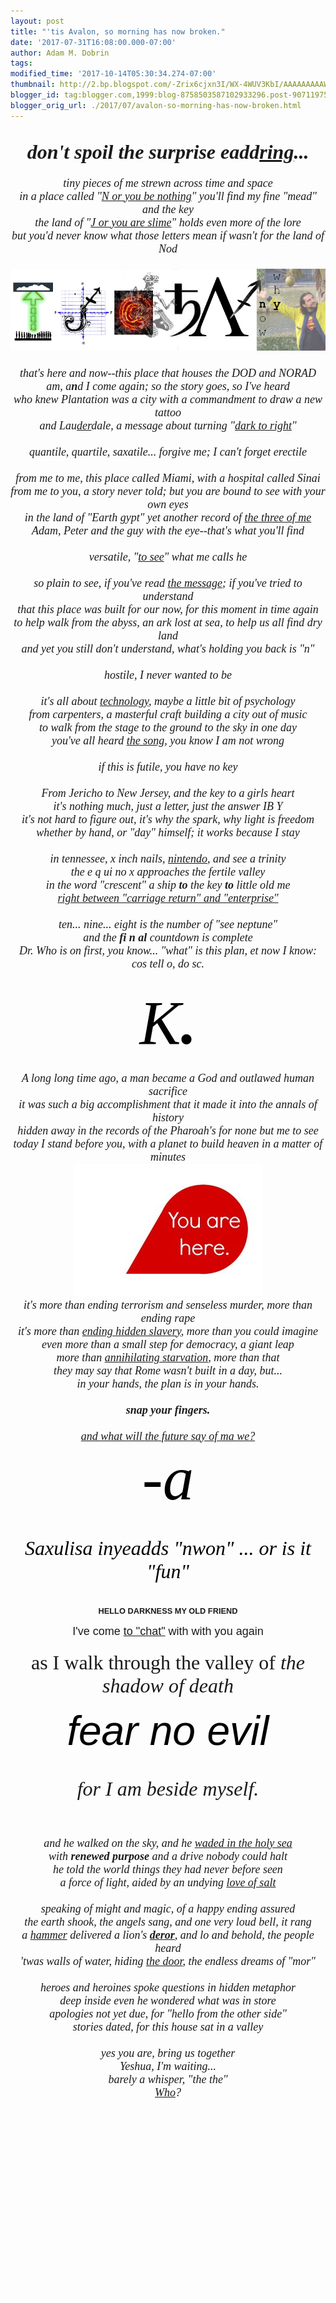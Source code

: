 ```yaml
---
layout: post
title: "'tis Avalon, so morning has now broken."
date: '2017-07-31T16:08:00.000-07:00'
author: Adam M. Dobrin
tags: 
modified_time: '2017-10-14T05:30:34.274-07:00'
thumbnail: http://2.bp.blogspot.com/-Zrix6cjxn3I/WX-4WUV3KbI/AAAAAAAAAWc/E0ImrtGiElUpBpoOnpnk_ZLCocSgkdFLgCK4BGAYYCw/s72-c/You-Are-Here-300x211-789189.jpg
blogger_id: tag:blogger.com,1999:blog-8758503587102933296.post-9071197541764196131
blogger_orig_url: ./2017/07/avalon-so-morning-has-now-broken.html
---
```


<div dir="ltr"><div class="gmail_quote"><div dir="ltr"><div class="gmail_quote"><br /><div dir="ltr"><div class="gmail_quote"><div dir="ltr"><div class="gmail_quote"><div dir="ltr"><div class="gmail_quote"><div dir="ltr"><span class="m_-4340969941479451687gmail-"><div style="text-align:center"><div><i style='font-family:"times new roman",serif'><b><font size="6">don&#39;t spoil the surprise eadd<u>ring</u>...</font></b></i></div><div><i style='font-family:"times new roman",serif;font-size:large'><br /></i></div><div><i style='font-family:"times new roman",serif;font-size:large'>tiny pieces of me strewn across time and space</i><br /></div></div><div style="text-align:center"><font size="4" face="times new roman, serif"><i>in a place called &quot;<a href="./2017-07-16-welcome-to-land-of-bjorg-that-means.html" target="_blank">N or you be nothing</a>&quot; you&#39;ll find my fine &quot;mead&quot; and the key<br /></i></font></div><div style="text-align:center"><font size="4" face="times new roman, serif"><i>the land of &quot;<a href="http://nasdaq.reallyhim.com/
" target="_blank">J or you are slime</a>&quot; holds even more of the lore</i></font></div><div style="text-align:center"><font size="4" face="times new roman, serif"><i>but you&#39;d never know what those letters mean if wasn&#39;t for the land of Nod</i></font></div><div style="text-align:center"><font size="4" face="times new roman, serif"><i><br /></i></font></div><div style="text-align:center"><font size="4" face="times new roman, serif"><i><img src="reqs/i.imgur.com/JRHZxmZ.png" width="533" height="131" style="margin-right:0px" /><br /></i></font></div><div style="text-align:center"><font size="4" face="times new roman, serif"><i><br /></i></font></div><div style="text-align:center"><font size="4" face="times new roman, serif"><i>that&#39;s here and now--this place that houses the DOD and NORAD</i></font></div><div style="text-align:center"><font size="4" face="times new roman, serif"><i>am, a<b>n</b>d I come again; so the story goes, so I&#39;ve heard</i></font></div><div style="text-align:center"><font size="4" face="times new roman, serif"><i>who knew Plantation was a city with a commandment to draw a new tattoo</i></font></div><div style="text-align:center"><font size="4" face="times new roman, serif"><i>and Lau<a href="https://www.youtube.com/watch?v=L-JQ1q-13Ek&amp;list=PLgYKDBgxsoMP7J-mJf6q0ViQgONbeCxOR&amp;index=1" target="_blank">der</a>dale, a message about turning &quot;<a href="https://www.youtube.com/watch?v=L-JQ1q-13Ek&amp;list=PLgYKDBgxsoMP7J-mJf6q0ViQgONbeCxOR&amp;index=1" target="_blank">dark to right</a>&quot;</i></font></div><div style="text-align:center"><font size="4" face="times new roman, serif"><i><br /></i></font></div><div style="text-align:center"><font size="4" face="times new roman, serif"><i>quantile, quartile, saxatile... forgive me; I can&#39;t forget erectile</i></font></div><div style="text-align:center"><font size="4" face="times new roman, serif"><i><br /></i></font></div><div style="text-align:center"><font size="4" face="times new roman, serif"><i>from me to me, this place called Miami, with a hospital called Sinai</i></font></div><div style="text-align:center"><font size="4" face="times new roman, serif"><i>from me to you, a story never told; but you are bound to see with your own eyes</i></font></div><div style="text-align:center"><font size="4" face="times new roman, serif"><i>in the land of &quot;Earth gypt&quot; yet another record of <a href="./2017-07-07-nightmare-on-elm-street.html" target="_blank">the three of me</a></i></font></div><div style="text-align:center"><font size="4" face="times new roman, serif"><i>Adam, Peter and the guy with the eye--that&#39;s what you&#39;ll find</i></font></div><div style="text-align:center"><font size="4" face="times new roman, serif"><i><br /></i></font></div><div style="text-align:center"><font size="4" face="times new roman, serif"><i>versatile, &quot;<a href="./2017-06-09-verily-i-say-unto-you-ver-means-to-see.html" target="_blank">to see</a>&quot; what me calls he</i></font></div><div style="text-align:center"><font size="4" face="times new roman, serif"><i><br /></i></font></div><div style="text-align:center"><font size="4" face="times new roman, serif"><i>so plain to see, if you&#39;ve read <a href="./GATE.html" target="_blank">the message</a>; if you&#39;ve tried to understand</i></font></div><div style="text-align:center"><font size="4" face="times new roman, serif"><i>that this place was built for our now, for this moment in time again</i></font></div></span><div style="text-align:center"><font size="4" face="times new roman, serif"><i>to help walk from the abyss, an ark lost at sea, to help us all find dry land</i></font></div><span class="m_-4340969941479451687gmail-"><div style="text-align:center"><font size="4" face="times new roman, serif"><i>and yet you still don&#39;t understand, what&#39;s holding you back is &quot;n&quot;</i></font></div><div style="text-align:center"><font size="4" face="times new roman, serif"><i><br /></i></font></div><div style="text-align:center"><font size="4" face="times new roman, serif"><i>hostile, I never wanted to be</i></font></div><div style="text-align:center"><font size="4" face="times new roman, serif"><i><br /></i></font></div><div style="text-align:center"><font size="4" face="times new roman, serif"><i>it&#39;s all about <a href="https://fromthemachine.org/ERANDSON.html" target="_blank">technology</a>, maybe a little bit of psychology</i></font></div><div style="text-align:center"><font size="4" face="times new roman, serif"><i>from carpenters, a masterful craft building a city out of music</i></font></div><div style="text-align:center"><font size="4" face="times new roman, serif"><i>to walk from the stage to the ground to the sky in one day</i></font></div><div style="text-align:center"><font size="4" face="times new roman, serif"><i>you&#39;ve all heard <a href="https://www.youtube.com/watch?v=K1b8AhIsSYQ" target="_blank">the song</a>, you know I am not wrong<br /></i></font></div><div style="text-align:center"><font size="4" face="times new roman, serif"><i><br /></i></font></div><div style="text-align:center"><font size="4" face="times new roman, serif"><i>if this is futile, you have no key</i></font></div><div style="text-align:center"><font size="4" face="times new roman, serif"><i><br /></i></font></div><div style="text-align:center"><font size="4" face="times new roman, serif"><i>From Jericho to New Jersey, and the key to a girls heart</i></font></div><div style="text-align:center"><font size="4" face="times new roman, serif"><i>it&#39;s nothing much, just a letter, just the answer IB Y</i></font></div><div style="text-align:center"><font face="times new roman, serif" size="4"><i>it&#39;s not hard to figure out, it&#39;s why the spark, why light is freedom</i></font></div><div style="text-align:center"><font face="times new roman, serif" size="4"><i>whether by hand, or &quot;day&quot; himself; it works because I stay</i></font></div><div style="text-align:center"><font face="times new roman, serif" size="4"><i><br /></i></font></div><div style="text-align:center"><font face="times new roman, serif" size="4"><i>in tennessee, x inch nails, <a href="https://fromthemachine.org/SIGENES.html" target="_blank">nintendo</a>, and see a trinity</i></font></div><div style="text-align:center"><font face="times new roman, serif" size="4"><i>the e q ui no x approaches the fertile valley</i></font></div><div style="text-align:center"><font face="times new roman, serif" size="4"><i>in the word &quot;crescent&quot; a ship <b>to</b> the key <b>to</b> little old me</i></font></div><div style="text-align:center"><font face="times new roman, serif" size="4"><i><a href="https://fromthemachine.org/HASHEMB.html" target="_blank">right between &quot;carriage return&quot; and &quot;enterprise&quot;</a></i></font></div><div style="text-align:center"><font face="times new roman, serif" size="4"><i><br /></i></font></div><div style="text-align:center"><font face="times new roman, serif" size="4"><i>ten... nine... eight is the number of &quot;see neptune&quot;</i></font></div></span><div style="text-align:center"><font face="times new roman, serif" size="4"><i>and the <b>fi n al</b> countdown is complete</i></font></div><div style="text-align:center"><font face="times new roman, serif" size="4"><i>Dr. Who is on first, you know... &quot;what&quot; is this plan, et now I know:</i></font></div><span class="m_-4340969941479451687gmail-"><div style="text-align:center"><font face="times new roman, serif" size="4"><i>cos tell o, do sc.</i></font></div><div style="text-align:center"><font face="times new roman, serif" size="4"><i><br /></i></font></div><div style="text-align:center"><em style="color:rgb(0,0,0);font-size:99px;text-align:start"><font face="times new roman, serif">K<b>.</b></font></em></div><div style="text-align:center"><i style='font-family:"times new roman",serif;font-size:large'><br /></i></div><div style="text-align:center"><i style='font-family:"times new roman",serif;font-size:large'>A long long time ago, a man became a God and outlawed human sacrifice</i></div><div style="text-align:center"><i style='font-family:"times new roman",serif;font-size:large'>it was such a big accomplishment that it made it into the annals of history</i></div><div style="text-align:center"><i style='font-family:"times new roman",serif;font-size:large'>hidden away in the records of the Pharoah&#39;s for none but me to see</i></div><div style="text-align:center"><i style='font-family:"times new roman",serif;font-size:large'>today I stand before you, with a planet to build heaven in a matter of minutes</i></div><div style="text-align:center"><i style='font-family:"times new roman",serif;font-size:large'><a href="http://2.bp.blogspot.com/-Zrix6cjxn3I/WX-4WUV3KbI/AAAAAAAAAWc/E0ImrtGiElUpBpoOnpnk_ZLCocSgkdFLgCK4BGAYYCw/s1600/You-Are-Here-300x211-789189.jpg"><img src="reqs/2.bp.blogspot.com/-Zrix6cjxn3I/WX-4WUV3KbI/AAAAAAAAAWc/E0ImrtGiElUpBpoOnpnk_ZLCocSgkdFLgCK4BGAYYCw/s320/You-Are-Here-300x211-789189.jpg" border="0" alt="" id="BLOGGER_PHOTO_ID_6449075884974877106" /></a>​</i></div><div style="text-align:center"><i style='font-family:"times new roman",serif;font-size:large'>it&#39;s more than ending terrorism and senseless murder, more than ending rape</i></div><div style="text-align:center"><i style='font-family:"times new roman",serif;font-size:large'>it&#39;s more than <a href="./2017-06-14-enders-game-prometheus-locke-and.html" target="_blank">ending hidden slavery</a>, more than you could imagine</i></div><div style="text-align:center"><i style='font-family:"times new roman",serif;font-size:large'>even more than a small step for democracy, a giant leap</i></div></span><div style="text-align:center"><i><font face="times new roman, serif" size="4">more than <a href="https://fromthemachine.org/HASHEMB.html" target="_blank">annihilating starvation</a>, more than that</font></i></div><span class="m_-4340969941479451687gmail-"><div style="text-align:center"><i style='font-family:"times new roman",serif;font-size:large'>they may say that Rome wasn&#39;t built in a day, but...</i></div><div style="text-align:center"><i style='font-family:"times new roman",serif;font-size:large'>in your hands, the plan is in your hands.</i></div><div style="text-align:center"><i style='font-family:"times new roman",serif;font-size:large'><br /></i></div><div style="text-align:center"><i style='font-family:"times new roman",serif;font-size:large'><b>snap your fingers.</b></i></div><div style="text-align:center"><i style='font-family:"times new roman",serif;font-size:large'><b><br /></b></i></div><div style="text-align:center"><span style='font-family:"times new roman",serif;font-size:large'><i><a href="https://www.youtube.com/watch?v=UcLvwCrJh9U" target="_blank">and what will the future say of ma we?</a></i></span></div><div style="text-align:center"><span style='font-family:"times new roman",serif;font-size:99px'><font color="#000000">-<i>a</i></font></span></div><div style="text-align:center"><i style='color:rgb(0,0,0);font-family:"times new roman",serif;font-size:xx-large'><br /></i></div><div style="text-align:center"><i style='color:rgb(0,0,0);font-family:"times new roman",serif;font-size:xx-large'>Saxulisa inyeadds &quot;nwon&quot; ... or is it &quot;fun&quot;</i><br /></div><div style="text-align:center"><i style='color:rgb(0,0,0);font-family:"times new roman",serif;font-size:xx-large'><br /></i></div><div style="text-align:center"><div style="font-size:12.8px;font-weight:bold"><b><font face="arial black, sans-serif">HELLO DARKNESS MY OLD FRIEND</font></b></div><div style="font-size:12.8px;font-weight:bold"><b><font face="arial black, sans-serif"><br /></font></b></div><div style="font-size:12.8px"><div style="font-size:12.8px"><font size="4" face="comic sans ms, sans-serif">I&#39;ve come <a href="https://eyerc.slack.com/join/shared_invite/MjM2NDM2Mjc3Nzk4LTE1MDQ0MDE3NzQtMmU5NjI1N2VmOQ" target="_blank">to &quot;chat&quot;</a> with with you again</font></div><div><font size="4" face="comic sans ms, sans-serif"><br /></font></div></div><div style="font-size:12.8px"><font size="6" face="times new roman, serif">as I walk through the valley of <i>the shadow of death</i></font></div><div style="font-size:12.8px"><br /></div><div style="font-size:12.8px"><font face="arial black, sans-serif"><em style="color:rgb(0,0,0);font-size:66px;text-align:start">fear no evil</em></font></div><div style="font-size:12.8px"><font face="times new roman, serif" size="6"><i><br /></i></font></div><div style="font-size:12.8px"><font face="times new roman, serif" size="6"><i>for I am beside myself.</i></font></div><div style="font-size:12.8px"><font face="times new roman, serif" size="6"><i><br /></i></font></div><div style="font-size:12.8px"><font face="times new roman, serif" size="4"><i><br /></i></font></div><div style="font-size:12.8px"><div style="font-size:12.8px"><font face="times new roman, serif" size="4"><i>and he walked on the sky, and he <a href="./2017-06-09-its-not-game-ive-got-no-game-win.html" target="_blank">waded in the holy sea</a></i></font></div><div style="font-size:12.8px"><font face="times new roman, serif" size="4"><i>with <b>renewed purpose</b> and a drive nobody could halt</i></font></div><div style="font-size:12.8px"><font face="times new roman, serif" size="4"><i>he told the world things they had never before seen</i></font></div><div style="font-size:12.8px"><font face="times new roman, serif" size="4"><i>a force of light, aided by an undying <a href="./2017-07-16-welcome-to-land-of-bjorg-that-means.html" target="_blank">love of salt</a></i></font></div><div style="font-size:12.8px"><font face="times new roman, serif" size="4"><i><br /></i></font></div><div style="font-size:12.8px"><font face="times new roman, serif" size="4"><i>speaking of might and magic, of a happy ending assured</i></font></div><div style="font-size:12.8px"><font face="times new roman, serif" size="4"><i>the earth shook, the angels sang, and one very loud bell, it rang</i></font></div><div style="font-size:12.8px"><font face="times new roman, serif" size="4"><i>a <a href="./2017-06-09-hammer.html" target="_blank">hammer</a> delivered a lion&#39;s <a href="./2017-06-09-i-scream-i-roar-is-today-day-earth.html?VQgZP/" target="_blank"><b>deror</b></a>, and lo and behold, the people heard</i></font></div><div style="font-size:12.8px"><font face="times new roman, serif" size="4"><i>&#39;twas walls of water, hiding <a href="https://fromthemachine.org/ADAMSROD.html" target="_blank">the door</a>, the endless dreams of &quot;mor&quot;</i></font></div><div style="font-size:12.8px"><font face="times new roman, serif" size="4"><i><br /></i></font></div><div style="font-size:12.8px"><font face="times new roman, serif" size="4"><i>heroes and heroines spoke questions in hidden metaphor</i></font></div><div style="font-size:12.8px"><font face="times new roman, serif" size="4"><i>deep inside even he wondered what was in store</i></font></div><div style="font-size:12.8px"><font face="times new roman, serif" size="4"><i>apologies not yet due, for &quot;hello from the other side&quot;</i></font></div><div style="font-size:12.8px"><font face="times new roman, serif" size="4"><i>stories dated, for this house sat in a valley</i></font></div><div style="font-size:12.8px"><font face="times new roman, serif" size="4"><i><br /></i></font></div><div style="font-size:12.8px"><font face="times new roman, serif" size="4"><i>yes you are, bring us together</i></font></div><div style="font-size:12.8px"><font face="times new roman, serif" size="4"><i>Yeshua, I&#39;m waiting...</i></font></div><div style="font-size:12.8px"><font face="times new roman, serif" size="4"><i>barely a whisper, &quot;the the&quot;</i></font></div><div style="font-size:12.8px"><font face="times new roman, serif" size="4"><i><a href="https://www.youtube.com/watch?v=Sws3MZJIv9c&amp;list=PLgYKDBgxsoMM0iittdDlREVqTc4wn7ylK" target="_blank">Who</a>?</i></font></div><div><font face="times new roman, serif" size="4"><i><br /></i></font></div></div></div><div style="text-align:center"><span style='font-family:"times new roman",serif;font-size:99px'><font color="#000000"><i><br /></i></font></span></div><div style="text-align:center"><span style='font-family:"times new roman",serif;font-size:99px'><font color="#000000"><i><br /></i></font></span></div><div><br /></div> </span></div><div hspace="streak-pt-mark" style="max-height:1px"><img alt="" style="width:0px;max-height:0px;overflow:hidden" src="reqs/mailfoogae.appspot.com/t?sender=aYWRhbUBmcm9tdGhlbWFjaGluZS5vcmc%3D&amp;type=zerocontent&amp;guid=f98636b2-1e85-4cdf-b245-5fc62ca3e5db" /><font color="#ffffff" size="1">ᐧ</font></div></div></div><div hspace="streak-pt-mark" style="max-height:1px"><img alt="" style="width:0px;max-height:0px;overflow:hidden" src="reqs/mailfoogae.appspot.com/t?sender=aYWRhbUBmcm9tdGhlbWFjaGluZS5vcmc%3D&amp;type=zerocontent&amp;guid=63cd1d88-2739-4995-86dc-032230ee7a0f" /></div></div> </div><div hspace="streak-pt-mark" style="max-height:1px"><img alt="" style="width:0px;max-height:0px;overflow:hidden" src="reqs/mailfoogae.appspot.com/t?sender=aYWRhbUBmcm9tdGhlbWFjaGluZS5vcmc%3D&amp;type=zerocontent&amp;guid=9f561325-7864-4e29-9a02-9dc74c97806c" /><font color="#ffffff" size="1">ᐧ</font></div></div> </div><div hspace="streak-pt-mark" style="max-height:1px"><img alt="" style="width:0px;max-height:0px;overflow:hidden" src="reqs/mailfoogae.appspot.com/t?sender=aYWRhbUBmcm9tdGhlbWFjaGluZS5vcmc%3D&amp;type=zerocontent&amp;guid=0ede992a-d479-4b79-9424-9824f146ab4a" /><font color="#ffffff" size="1">ᐧ</font></div> </div><br /></div><div hspace="streak-pt-mark" style="max-height:1px"><img alt="" style="width:0px;max-height:0px;overflow:hidden" src="reqs/mailfoogae.appspot.com/t?sender=aYWRhbTVAcmVhbGx5aGltLmNvbQ%3D%3D&amp;type=zerocontent&amp;guid=0811831f-59ce-4454-b68b-aeb2ce7623d4" /><font color="#ffffff" size="1">ᐧ</font></div> </div><br /></div><div hspace="streak-pt-mark" style="max-height:1px"><img alt="" style="width:0px;max-height:0px;overflow:hidden" src="reqs/mailfoogae.appspot.com/t?sender=aYWRhbTVAcmVhbGx5aGltLmNvbQ%3D%3D&amp;type=zerocontent&amp;guid=ee0a7081-ca48-4903-be53-3a280407f66d" /><font color="#ffffff" size="1">ᐧ</font></div> 